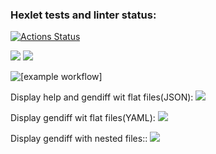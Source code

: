 ### Hexlet tests and linter status:

[![Actions Status](https://github.com/YuliaMisc/frontend-project-lvl2/workflows/hexlet-check/badge.svg)](https://github.com/YuliaMisc/frontend-project-lvl2/actions)

<a href="https://codeclimate.com/github/YuliaMisc/frontend-project-lvl2"><img src="https://api.codeclimate.com/v1/badges/a99a88d28ad37a79dbf6/maintainability" /></a>
<a href="https://codeclimate.com/github/YuliaMisc/frontend-project-lvl2/test_coverage"><img src="https://api.codeclimate.com/v1/badges/62a746f03d0591ba4b2d/test_coverage" /></a>

![[example workflow]](https://github.com/YuliaMisc/frontend-project-lvl2/actions/workflows/nodejs.yml/badge.svg)

Display help and gendiff wit flat files(JSON):
<a href="https://asciinema.org/a/507985" target="_blank"><img src="https://asciinema.org/a/507985.svg" /></a>

Display gendiff wit flat files(YAML):
<a href="https://asciinema.org/a/7mat5gTz8rN3nEvONndKJNJuO" target="_blank"><img src="https://asciinema.org/a/7mat5gTz8rN3nEvONndKJNJuO.svg" /></a>

Display gendiff with nested files::
<a href="https://asciinema.org/a/SpypuNDqDCGxlpUHA3hZguZxU" target="_blank"><img src="https://asciinema.org/a/SpypuNDqDCGxlpUHA3hZguZxU.svg" /></a>